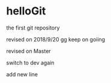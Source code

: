 # helloGit
the first git repository

revised on 2018/9/20
gg
keep on goiing

revised on Master

switch to dev again



add new line 

